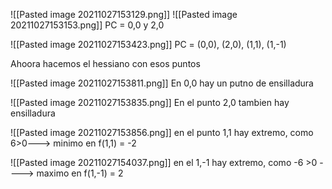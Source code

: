 ![[Pasted image 20211027153129.png]]
![[Pasted image 20211027153153.png]]
PC = 0,0 y 2,0

![[Pasted image 20211027153423.png]]
PC = (0,0), (2,0), (1,1), (1,-1)

Ahoora hacemos el hessiano con esos puntos

![[Pasted image 20211027153811.png]]
En 0,0 hay un putno de ensilladura

![[Pasted image 20211027153835.png]]
En el punto 2,0 tambien hay ensilladura

![[Pasted image 20211027153856.png]]
en el punto 1,1 hay extremo, como 6>0---> minimo en f(1,1) = -2

![[Pasted image 20211027154037.png]]
en el 1,-1 hay extremo, como -6 >0 ----> maximo en f(1,-1) = 2